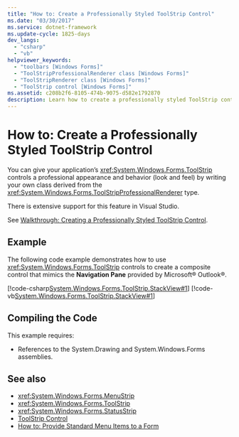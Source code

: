 ```yaml
---
title: "How to: Create a Professionally Styled ToolStrip Control"
ms.date: "03/30/2017"
ms.service: dotnet-framework
ms.update-cycle: 1825-days
dev_langs:
  - "csharp"
  - "vb"
helpviewer_keywords:
  - "toolbars [Windows Forms]"
  - "ToolStripProfessionalRenderer class [Windows Forms]"
  - "ToolStripRenderer class [Windows Forms]"
  - "ToolStrip control [Windows Forms]"
ms.assetid: c208b2f6-8105-474b-9075-d582e1792870
description: Learn how to create a professionally styled ToolStrip control by writing a class derived from the ToolStripProfessionalRenderer type.
---
```

# How to: Create a Professionally Styled ToolStrip Control

You can give your application’s <xref:System.Windows.Forms.ToolStrip> controls a professional appearance and behavior (look and feel) by writing your own class derived from the <xref:System.Windows.Forms.ToolStripProfessionalRenderer> type.

There is extensive support for this feature in Visual Studio.

See [Walkthrough: Creating a Professionally Styled ToolStrip Control](walkthrough-creating-a-professionally-styled-toolstrip-control.md).

## Example

The following code example demonstrates how to use <xref:System.Windows.Forms.ToolStrip> controls to create a composite control that mimics the **Navigation Pane** provided by Microsoft® Outlook®.

[!code-csharp[System.Windows.Forms.ToolStrip.StackView#1](~/samples/snippets/csharp/VS_Snippets_Winforms/System.Windows.Forms.ToolStrip.StackView/CS/StackView.cs#1)]
[!code-vb[System.Windows.Forms.ToolStrip.StackView#1](~/samples/snippets/visualbasic/VS_Snippets_Winforms/System.Windows.Forms.ToolStrip.StackView/VB/StackView.vb#1)]

## Compiling the Code

This example requires:

- References to the System.Drawing and System.Windows.Forms assemblies.

## See also

- <xref:System.Windows.Forms.MenuStrip>
- <xref:System.Windows.Forms.ToolStrip>
- <xref:System.Windows.Forms.StatusStrip>
- [ToolStrip Control](toolstrip-control-windows-forms.md)
- [How to: Provide Standard Menu Items to a Form](how-to-provide-standard-menu-items-to-a-form.md)
